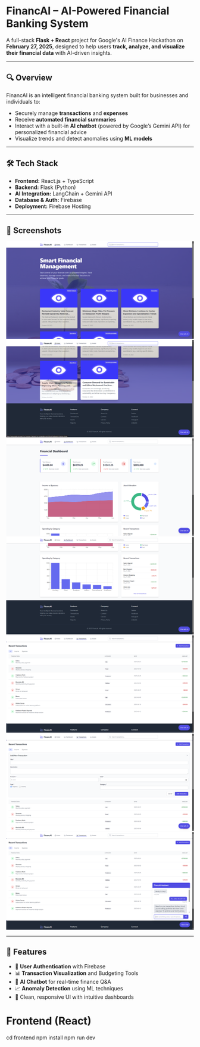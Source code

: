 # FinancAI – AI-Powered Financial Banking System

A full-stack **Flask + React** project for Google's AI Finance Hackathon on **February 27, 2025**, designed to help users **track, analyze, and visualize their financial data** with AI-driven insights.

---

## 🔍 Overview

FinancAI is an intelligent financial banking system built for businesses and individuals to:
- Securely manage **transactions** and **expenses**
- Receive **automated financial summaries**
- Interact with a built-in **AI chatbot** (powered by Google’s Gemini API) for personalized financial advice
- Visualize trends and detect anomalies using **ML models**

---

## 🛠️ Tech Stack

- **Frontend:** React.js + TypeScript
- **Backend:** Flask (Python)
- **AI Integration:** LangChain + Gemini API
- **Database & Auth:** Firebase
- **Deployment:** Firebase Hosting

---

## 📸 Screenshots

![g1](images/g1.png)
![g2](images/g2.png)
![g3](images/g3.png)
![g4](images/g4.png)
![g5](images/g5.png)
![g6](images/g6.png)
![g7](images/g7.png)

---

## 🚀 Features

- 🔐 **User Authentication** with Firebase
- 📊 **Transaction Visualization** and Budgeting Tools
- 💬 **AI Chatbot** for real-time finance Q&A
- 📈 **Anomaly Detection** using ML techniques
- 🔎 Clean, responsive UI with intuitive dashboards

# Frontend (React)
cd frontend
npm install
npm run dev
